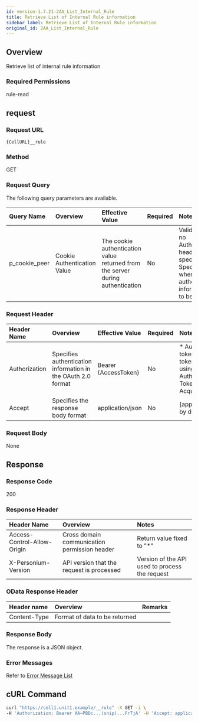 ```yaml
---
id: version-1.7.21-2AA_List_Internal_Rule
title: Retrieve List of Internal Rule information
sidebar_label: Retrieve List of Internal Rule information
original_id: 2AA_List_Internal_Rule
---
```


## Overview
Retrieve list of internal rule information

### Required Permissions
rule-read

## request
### Request URL
```
{CellURL}__rule
```
### Method
GET

### Request Query
The following query parameters are available.

|Query Name|Overview|Effective Value|Required|Notes|
|:--|:--|:--|:--|:--|
|p_cookie_peer|Cookie Authentication Value|The cookie authentication value returned from the server during authentication|No|Valid only if no Authorization header specified<br>Specify this when cookie authentication information is to be used|

### Request Header
|Header Name|Overview|Effective Value|Required|Notes|
|:--|:--|:--|:--|:--|
|Authorization|Specifies authentication information in the OAuth 2.0 format|Bearer {AccessToken}|No|* Authentication tokens are the tokens acquired using the Authentication Token Acquisition API|
|Accept|Specifies the response body format|application/json|No|[application/json] by default|


### Request Body
None

## Response
### Response Code
200

### Response Header
|Header Name|Overview|Notes|
|:--|:--|:--|
|Access-Control-Allow-Origin|Cross domain communication permission header|Return value fixed to "*"|
|X-Personium-Version|API version that the request is processed|Version of the API used to process the request|

### OData Response Header
|Header name|Overview|Remarks|
|:--|:--|:--|
|Content-Type|Format of data to be returned||

### Response Body
The response is a JSON object.

### Error Messages
Refer to [Error Message List](004_Error_Messages.md)

## cURL Command

```sh
curl "https://cell1.unit1.example/__rule" -X GET -i \
-H 'Authorization: Bearer AA~PBDc...(snip)...FrTjA' -H 'Accept: application/json'
```
